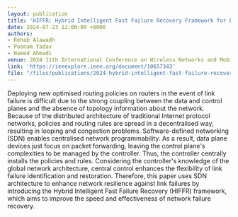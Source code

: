 ```yaml
---
layout: publication
title: 'HIFFR: Hybrid Intelligent Fast Failure Recovery Framework for Enhanced Resilience in Software Defined Networks'
date: 2024-07-23 12:00:00 +0000
authors:
- Rehab Alawadh
- Poonam Yadav
- Hamed Ahmadi
venue: 2024 11th International Conference on Wireless Networks and Mobile Communications
link: 'https://ieeexplore.ieee.org/document/10657343'
file: "/files/publications/2024-hybrid-intelligent-fast-failure-recovery-framework.pdf"
---
```


Deploying new optimised routing policies on routers in the event of link failure is difficult due to the strong coupling between the data and control planes and the absence of topology information about the network. Because of the distributed architecture of traditional Internet protocol networks, policies and routing rules are spread in a decentralised way, resulting in looping and congestion problems. Software-defined networking (SDN) enables centralised network programmability. As a result, data plane devices just focus on packet forwarding, leaving the control plane's complexities to be managed by the controller. Thus, the controller centrally installs the policies and rules. Considering the controller's knowledge of the global network architecture, central control enhances the flexibility of link failure identification and restoration. Therefore, this paper uses SDN architecture to enhance network resilience against link failures by introducing the Hybrid Intelligent Fast Failure Recovery (HIFFR) framework, which aims to improve the speed and effectiveness of network failure recovery.